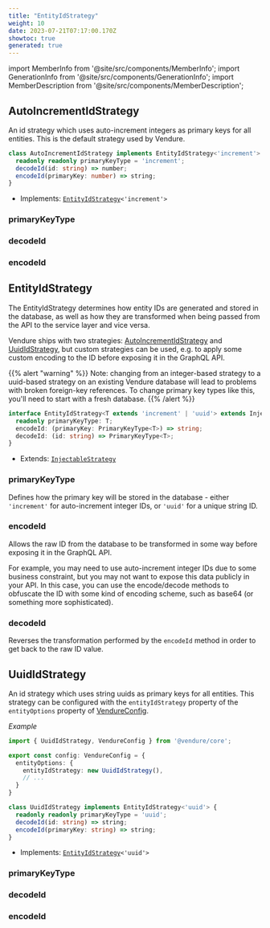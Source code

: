```yaml
---
title: "EntityIdStrategy"
weight: 10
date: 2023-07-21T07:17:00.170Z
showtoc: true
generated: true
---
```

<!-- This file was generated from the Vendure source. Do not modify. Instead, re-run the "docs:build" script -->
import MemberInfo from '@site/src/components/MemberInfo';
import GenerationInfo from '@site/src/components/GenerationInfo';
import MemberDescription from '@site/src/components/MemberDescription';


## AutoIncrementIdStrategy

<GenerationInfo sourceFile="packages/core/src/config/entity/auto-increment-id-strategy.ts" sourceLine="11" packageName="@vendure/core" />

An id strategy which uses auto-increment integers as primary keys
for all entities. This is the default strategy used by Vendure.

```ts title="Signature"
class AutoIncrementIdStrategy implements EntityIdStrategy<'increment'> {
  readonly readonly primaryKeyType = 'increment';
  decodeId(id: string) => number;
  encodeId(primaryKey: number) => string;
}
```
* Implements: <code><a href='/docs/reference/typescript-api/configuration/entity-id-strategy#entityidstrategy'>EntityIdStrategy</a>&#60;'increment'&#62;</code>



<div className="members-wrapper">

### primaryKeyType

<MemberInfo kind="property" type=""   />


### decodeId

<MemberInfo kind="method" type="(id: string) => number"   />


### encodeId

<MemberInfo kind="method" type="(primaryKey: number) => string"   />




</div>


## EntityIdStrategy

<GenerationInfo sourceFile="packages/core/src/config/entity/entity-id-strategy.ts" sourceLine="25" packageName="@vendure/core" />

The EntityIdStrategy determines how entity IDs are generated and stored in the
database, as well as how they are transformed when being passed from the API to the
service layer and vice versa.

Vendure ships with two strategies: <a href='/docs/reference/typescript-api/configuration/entity-id-strategy#autoincrementidstrategy'>AutoIncrementIdStrategy</a> and <a href='/docs/reference/typescript-api/configuration/entity-id-strategy#uuididstrategy'>UuidIdStrategy</a>,
but custom strategies can be used, e.g. to apply some custom encoding to the ID before exposing
it in the GraphQL API.

{{% alert "warning" %}}
Note: changing from an integer-based strategy to a uuid-based strategy
on an existing Vendure database will lead to problems with broken foreign-key
references. To change primary key types like this, you'll need to start with
a fresh database.
{{% /alert %}}

```ts title="Signature"
interface EntityIdStrategy<T extends 'increment' | 'uuid'> extends InjectableStrategy {
  readonly primaryKeyType: T;
  encodeId: (primaryKey: PrimaryKeyType<T>) => string;
  decodeId: (id: string) => PrimaryKeyType<T>;
}
```
* Extends: <code><a href='/docs/reference/typescript-api/common/injectable-strategy#injectablestrategy'>InjectableStrategy</a></code>



<div className="members-wrapper">

### primaryKeyType

<MemberInfo kind="property" type="T"   />

Defines how the primary key will be stored in the database - either
`'increment'` for auto-increment integer IDs, or `'uuid'` for a unique
string ID.
### encodeId

<MemberInfo kind="property" type="(primaryKey: PrimaryKeyType&#60;T&#62;) =&#62; string"   />

Allows the raw ID from the database to be transformed in some way before exposing
it in the GraphQL API.

For example, you may need to use auto-increment integer IDs due to some business
constraint, but you may not want to expose this data publicly in your API. In this
case, you can use the encode/decode methods to obfuscate the ID with some kind of
encoding scheme, such as base64 (or something more sophisticated).
### decodeId

<MemberInfo kind="property" type="(id: string) =&#62; PrimaryKeyType&#60;T&#62;"   />

Reverses the transformation performed by the `encodeId` method in order to get
back to the raw ID value.


</div>


## UuidIdStrategy

<GenerationInfo sourceFile="packages/core/src/config/entity/uuid-id-strategy.ts" sourceLine="25" packageName="@vendure/core" />

An id strategy which uses string uuids as primary keys
for all entities. This strategy can be configured with the
`entityIdStrategy` property of the `entityOptions` property
of <a href='/docs/reference/typescript-api/configuration/vendure-config#vendureconfig'>VendureConfig</a>.

*Example*

```ts
import { UuidIdStrategy, VendureConfig } from '@vendure/core';

export const config: VendureConfig = {
  entityOptions: {
    entityIdStrategy: new UuidIdStrategy(),
    // ...
  }
}
```

```ts title="Signature"
class UuidIdStrategy implements EntityIdStrategy<'uuid'> {
  readonly readonly primaryKeyType = 'uuid';
  decodeId(id: string) => string;
  encodeId(primaryKey: string) => string;
}
```
* Implements: <code><a href='/docs/reference/typescript-api/configuration/entity-id-strategy#entityidstrategy'>EntityIdStrategy</a>&#60;'uuid'&#62;</code>



<div className="members-wrapper">

### primaryKeyType

<MemberInfo kind="property" type=""   />


### decodeId

<MemberInfo kind="method" type="(id: string) => string"   />


### encodeId

<MemberInfo kind="method" type="(primaryKey: string) => string"   />




</div>

